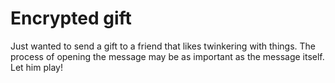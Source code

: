 # Encrypted gift

Just wanted to send a gift to a friend that likes twinkering with things. The process of opening the message may be as important as the message itself. Let him play!
